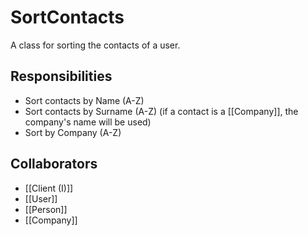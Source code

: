 # SortContacts
A class for sorting the contacts of a user.

## Responsibilities
- Sort contacts by Name (A-Z)
- Sort contacts by Surname (A-Z) (if a contact is a [[Company]], the company's name will be used)
- Sort by Company (A-Z)

## Collaborators
- [[Client (I)]]
- [[User]]
- [[Person]]
- [[Company]]